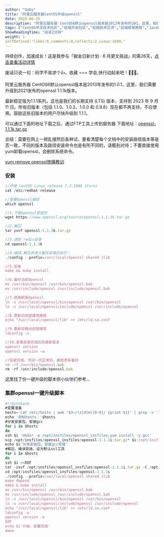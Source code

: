 ```yaml
---
author: "Gaby"
title: "阿里云服务器CentOS升级openssl"
date: 2022-06-25
description: "阿里云服务器 CentOS6默认openssl版本是2013年发布的101，这里，我们需要升级到2021发布的openssl 111k版本。"
tags: ["CentOS中文技术社区","前端开发社区","前端技术交流","前端框架教程","JavaScript 学习资源","CSS 技巧与最佳实践","HTML5 最新动态","前端工程师职业发展","开源前端项目","前端技术趋势"]
ShowReadingTime: "阅读2分钟"
weight: 1
selfDefined:"likes:6,comments:0,collects:2,views:1699,"
---
```

持续创作，加速成长！这是我参与「掘金日新计划 · 6 月更文挑战」的第26天，[点击查看活动详情](https://juejin.cn/post/7099702781094674468 "https://juejin.cn/post/7099702781094674468")

废话只说一句：码字不易求个👍，收藏 === 学会,快行动起来吧！🙇‍🙇‍🙇‍。

阿里云服务器 CentOS6默认openssl版本是2013年发布的1.0.1，这里，我们需要升级到2021发布的openssl 1.1.1k版本。

最新稳定版为1.1.1系列。这也是我们的长期支持 (LTS) 版本，支持到 2023 年 9 月 11 日。所有旧版本（包括 1.1.0、1.0.2、1.0.0 和 0.9.8）现在都不再支持，不应使用。鼓励这些旧版本的用户尽快升级到 1.1.1。

可以通过下面的地址下载之后，通过FTP工具上传到服务器 下载地址：[openssl-1.1.1k.tar.gz](https://link.juejin.cn?target=https%3A%2F%2Fwww.openssl.org%2Fsource%2Fopenssl-1.1.1k.tar.gz "https://www.openssl.org/source/openssl-1.1.1k.tar.gz")

总结：莫要在网上一顿乱搜然后各种试，要看清楚每个文档中的安装路径版本等是否一致，不同的版本及路径安装命令也是有所不同的，请甄别对待；不要直接使用yum卸载openssl，会删除系统命令。

[yum remove openssl惨痛教训](https://link.juejin.cn?target=https%3A%2F%2Fblog.csdn.net%2Fweixin_34109408%2Farticle%2Fdetails%2F92694678 "https://blog.csdn.net/weixin_34109408/article/details/92694678")

### 安装

```js
//环境 CentOS Linux release 7.7.1908 (Core)
cat /etc/redhat-release

//查看Openssl路径
which openssl

//1.下载openssl安装包
wget https://www.openssl.org/source/openssl-1.1.1k.tar.gz

//2.解压
tar zxvf openssl-1.1.1k.tar.gz

//3.进到 redis目录
cd openssl-1.1.1k

//4.编译,解压并进入解压目录后执行：
./config --prefix=/usr/local/openssl shared zlib

//5.安装
make && make install

//6.备份当前Openssl
mv /usr/bin/openssl /usr/bin/openssl.bak
mv /usr/include/openssl /usr/include/openssl.bak

//7.使用新版Openssl
ln -s /usr/local/openssl/bin/openssl /usr/bin/openssl
ln -s /usr/local/openssl/include/openssl /usr/include/openssl

//8.更新动态链接库数据
echo "/usr/local/openssl/lib" >> /etc/ld.so.conf

//9.重新加载动态链接库
ldconfig -v

//10.查看安装完成后的最新版本
openssl version
openssl version –a

//安装完成，测试一切正常后，删除原有备份
rm -rf /usr/bin/openssl.bak
rm -rf /usr/include/openssl.bak
```

这里找了份一键升级的脚本供小伙伴们参考...

### 集群openssl一键升级脚本

```js
#!/bin/bash
#变量准备
hosts=`cat /etc/hosts | awk '$3~/(z|d|m)[0-9]/ {print $1}' | grep -v '159\|160\|161'`
echo '目标hosts：'$hosts
#分发安装包、安装gcc
for i in $hosts
do
ssh $i 'mkdir -p /opt/insfiles/openssl_insfiles;yum install -y gcc'
scp /opt/insfiles/openssl_insfiles/openssl-1.1.1i.tar.gz* $i:/opt/insfiles/openssl_insfiles/
echo $i'分发安装包、安装gcc完成'
#解压、编译安装、设为默认ssl工具
for i in $hosts
do
ssh $i <<EOF
tar -zxvf /opt/insfiles/openssl_insfiles/openssl-1.1.1i.tar.gz -C /opt/insfiles/openssl_insfiles/
cd /opt/insfiles/openssl_insfiles/openssl-1.1.1i
./config --prefix=/usr/local/openssl shared zlib
make depend
make & make install
mv /usr/bin/openssl /usr/bin/openssl.bak
mv /usr/include/openssl /usr/include/openssl.bak
ln -s /usr/local/openssl/bin/openssl /usr/bin/openssl
ln -s /usr/local/openssl/include/openssl /usr/include/openssl
echo "/usr/local/openssl/lib" >> /etc/ld.so.conf
ldconfig -v
openssl version -a
EOF
echo $i'升级、部署完成'
done
```